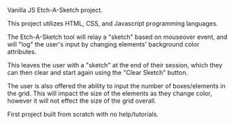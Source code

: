 Vanilla JS Etch-A-Sketch project.

This project utilizes HTML, CSS, and Javascript programming languages.

The Etch-A-Sketch tool will relay a "sketch" based on mouseover event, and will "log" the user's input by changing elements' background color attributes.

This leaves the user with a "sketch" at the end of their session, which they can then clear and start again using the "Clear Sketch" button.

The user is also offered the ability to input the number of boxes/elements in the grid.  This will impact the size of the elements as they change color, however it will not effect the size of the grid overall.

First project built from scratch with no help/tutorials.
